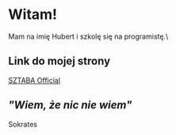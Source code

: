 # Witam!
Mam na imię Hubert i szkolę się na programistę.\
## Link do mojej strony
[SZTABA Official](https://Sztaba.github.io)
## *"Wiem, że nic nie wiem"*
Sokrates
